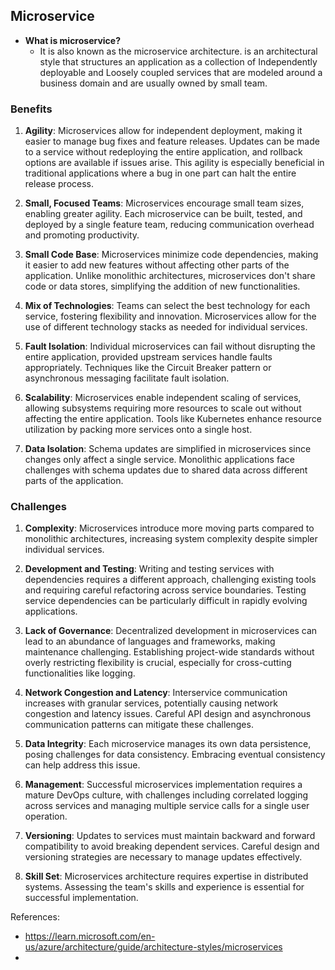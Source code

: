 ## Microservice

- **What is microservice?**
  - It is also known as the microservice architecture. is an architectural style that structures an application as a collection of Independently deployable and Loosely coupled services that are modeled around a business domain and are usually owned by small team.

 ### Benefits

1. **Agility**: Microservices allow for independent deployment, making it easier to manage bug fixes and feature releases. Updates can be made to a service without redeploying the entire application, and rollback options are available if issues arise. This agility is especially beneficial in traditional applications where a bug in one part can halt the entire release process.

2. **Small, Focused Teams**: Microservices encourage small team sizes, enabling greater agility. Each microservice can be built, tested, and deployed by a single feature team, reducing communication overhead and promoting productivity.

3. **Small Code Base**: Microservices minimize code dependencies, making it easier to add new features without affecting other parts of the application. Unlike monolithic architectures, microservices don't share code or data stores, simplifying the addition of new functionalities.

4. **Mix of Technologies**: Teams can select the best technology for each service, fostering flexibility and innovation. Microservices allow for the use of different technology stacks as needed for individual services.

5. **Fault Isolation**: Individual microservices can fail without disrupting the entire application, provided upstream services handle faults appropriately. Techniques like the Circuit Breaker pattern or asynchronous messaging facilitate fault isolation.

6. **Scalability**: Microservices enable independent scaling of services, allowing subsystems requiring more resources to scale out without affecting the entire application. Tools like Kubernetes enhance resource utilization by packing more services onto a single host.

7. **Data Isolation**: Schema updates are simplified in microservices since changes only affect a single service. Monolithic applications face challenges with schema updates due to shared data across different parts of the application.

### Challenges

1. **Complexity**: Microservices introduce more moving parts compared to monolithic architectures, increasing system complexity despite simpler individual services.

2. **Development and Testing**: Writing and testing services with dependencies requires a different approach, challenging existing tools and requiring careful refactoring across service boundaries. Testing service dependencies can be particularly difficult in rapidly evolving applications.

3. **Lack of Governance**: Decentralized development in microservices can lead to an abundance of languages and frameworks, making maintenance challenging. Establishing project-wide standards without overly restricting flexibility is crucial, especially for cross-cutting functionalities like logging.

4. **Network Congestion and Latency**: Interservice communication increases with granular services, potentially causing network congestion and latency issues. Careful API design and asynchronous communication patterns can mitigate these challenges.

5. **Data Integrity**: Each microservice manages its own data persistence, posing challenges for data consistency. Embracing eventual consistency can help address this issue.

6. **Management**: Successful microservices implementation requires a mature DevOps culture, with challenges including correlated logging across services and managing multiple service calls for a single user operation.

7. **Versioning**: Updates to services must maintain backward and forward compatibility to avoid breaking dependent services. Careful design and versioning strategies are necessary to manage updates effectively.

8. **Skill Set**: Microservices architecture requires expertise in distributed systems. Assessing the team's skills and experience is essential for successful implementation.

References: 
- https://learn.microsoft.com/en-us/azure/architecture/guide/architecture-styles/microservices
- 
